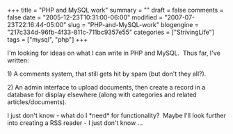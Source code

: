 +++
title = "PHP and MySQL work"
summary = ""
draft = false
comments = false
date = "2005-12-23T10:31:00-06:00"
modified = "2007-07-23T22:16:44-05:00"
slug = "PHP-and-MySQL-work"
blogengine = "217c334d-96fb-4f33-811c-711bc9357e55"
categories = ["StrivingLife"]
tags = ["mysql", "php"]
+++

<p>
I&#39;m looking for ideas on what I can write in PHP and MySQL.&nbsp; Thus far, I&#39;ve written:
</p>
<p>
<!--adsense-->1) A comments system, that still gets hit by spam (but don&#39;t they all?).
</p>
<p>
2) An admin interface to upload documents, then create a record in a database for display elsewhere (along with categories and related articles/documents).
</p>
<p>
I just don&#39;t know - what do I *need* for functionality?&nbsp; Maybe I&#39;ll look further into creating a RSS reader - I just don&#39;t know ...
</p>

